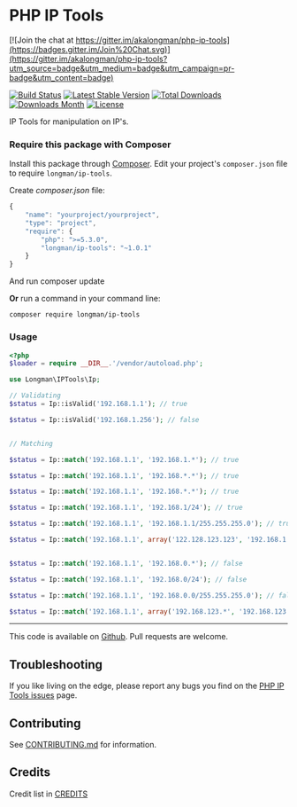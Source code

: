 # PHP IP Tools

[![Join the chat at
https://gitter.im/akalongman/php-ip-tools](https://badges.gitter.im/Join%20Chat.svg)](https://gitter.im/akalongman/php-ip-tools?utm_source=badge&utm_medium=badge&utm_campaign=pr-badge&utm_content=badge)

[![Build Status](https://travis-ci.org/akalongman/php-ip-tools.svg?branch=master)](https://travis-ci.org/akalongman/php-ip-tools)
[![Latest Stable
Version](https://img.shields.io/packagist/v/Longman/ip-tools.svg)](https://packagist.org/packages/longman/ip-tools)
[![Total Downloads](https://img.shields.io/packagist/dt/Longman/ip-tools.svg)](https://packagist.org/packages/longman/ip-tools)
[![Downloads Month](https://img.shields.io/packagist/dm/Longman/ip-tools.svg)](https://packagist.org/packages/longman/ip-tools)
[![License](https://img.shields.io/packagist/l/Longman/ip-tools.svg)](https://packagist.org/packages/longman/ip-tools)


IP Tools for manipulation on IP's.

### Require this package with Composer
Install this package through [Composer](https://getcomposer.org/).
Edit your project's `composer.json` file to require
`longman/ip-tools`.

Create *composer.json* file:
```js
{
    "name": "yourproject/yourproject",
    "type": "project",
    "require": {
        "php": ">=5.3.0",
        "longman/ip-tools": "~1.0.1"
    }
}
```
And run composer update

**Or** run a command in your command line:

```
composer require longman/ip-tools
```

### Usage
```php
<?php
$loader = require __DIR__.'/vendor/autoload.php';

use Longman\IPTools\Ip;

// Validating
$status = Ip::isValid('192.168.1.1'); // true

$status = Ip::isValid('192.168.1.256'); // false


// Matching

$status = Ip::match('192.168.1.1', '192.168.1.*'); // true

$status = Ip::match('192.168.1.1', '192.168.*.*'); // true

$status = Ip::match('192.168.1.1', '192.168.*.*'); // true

$status = Ip::match('192.168.1.1', '192.168.1/24'); // true

$status = Ip::match('192.168.1.1', '192.168.1.1/255.255.255.0'); // true

$status = Ip::match('192.168.1.1', array('122.128.123.123', '192.168.1.*', '192.168.123.124')); // true


$status = Ip::match('192.168.1.1', '192.168.0.*'); // false

$status = Ip::match('192.168.1.1', '192.168.0/24'); // false

$status = Ip::match('192.168.1.1', '192.168.0.0/255.255.255.0'); // false

$status = Ip::match('192.168.1.1', array('192.168.123.*', '192.168.123.124'));

```




-----
This code is available on
[Github](https://github.com/akalongman/php-ip-tools). Pull requests are welcome.

## Troubleshooting
If you like living on the edge, please report any bugs you find on the
[PHP IP Tools issues](https://github.com/akalongman/php-ip-tools/issues) page.
## Contributing
See [CONTRIBUTING.md](CONTRIBUTING.md) for information.
## Credits

Credit list in [CREDITS](CREDITS)
